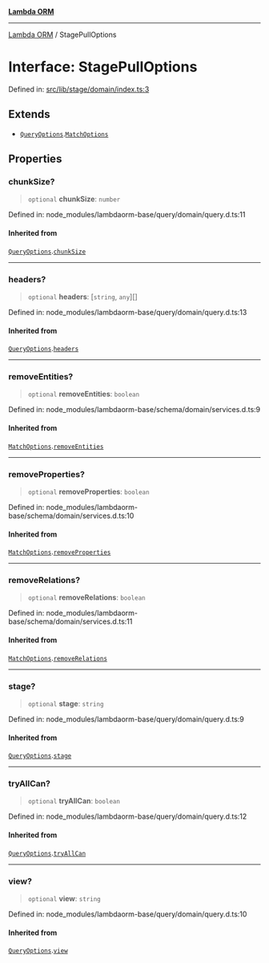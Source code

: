 [**Lambda ORM**](../README.md)

***

[Lambda ORM](../README.md) / StagePullOptions

# Interface: StagePullOptions

Defined in: [src/lib/stage/domain/index.ts:3](https://github.com/lambda-orm/lambdaorm/blob/d458bba636206871821586fca1a7822cc50e2446/src/lib/stage/domain/index.ts#L3)

## Extends

- [`QueryOptions`](QueryOptions.md).[`MatchOptions`](MatchOptions.md)

## Properties

### chunkSize?

> `optional` **chunkSize**: `number`

Defined in: node\_modules/lambdaorm-base/query/domain/query.d.ts:11

#### Inherited from

[`QueryOptions`](QueryOptions.md).[`chunkSize`](QueryOptions.md#chunksize)

***

### headers?

> `optional` **headers**: \[`string`, `any`\][]

Defined in: node\_modules/lambdaorm-base/query/domain/query.d.ts:13

#### Inherited from

[`QueryOptions`](QueryOptions.md).[`headers`](QueryOptions.md#headers)

***

### removeEntities?

> `optional` **removeEntities**: `boolean`

Defined in: node\_modules/lambdaorm-base/schema/domain/services.d.ts:9

#### Inherited from

[`MatchOptions`](MatchOptions.md).[`removeEntities`](MatchOptions.md#removeentities)

***

### removeProperties?

> `optional` **removeProperties**: `boolean`

Defined in: node\_modules/lambdaorm-base/schema/domain/services.d.ts:10

#### Inherited from

[`MatchOptions`](MatchOptions.md).[`removeProperties`](MatchOptions.md#removeproperties)

***

### removeRelations?

> `optional` **removeRelations**: `boolean`

Defined in: node\_modules/lambdaorm-base/schema/domain/services.d.ts:11

#### Inherited from

[`MatchOptions`](MatchOptions.md).[`removeRelations`](MatchOptions.md#removerelations)

***

### stage?

> `optional` **stage**: `string`

Defined in: node\_modules/lambdaorm-base/query/domain/query.d.ts:9

#### Inherited from

[`QueryOptions`](QueryOptions.md).[`stage`](QueryOptions.md#stage)

***

### tryAllCan?

> `optional` **tryAllCan**: `boolean`

Defined in: node\_modules/lambdaorm-base/query/domain/query.d.ts:12

#### Inherited from

[`QueryOptions`](QueryOptions.md).[`tryAllCan`](QueryOptions.md#tryallcan)

***

### view?

> `optional` **view**: `string`

Defined in: node\_modules/lambdaorm-base/query/domain/query.d.ts:10

#### Inherited from

[`QueryOptions`](QueryOptions.md).[`view`](QueryOptions.md#view)
